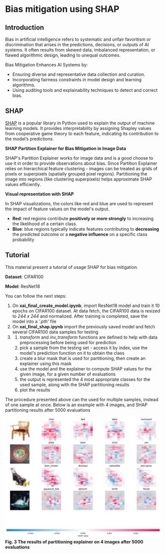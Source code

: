 # Bias mitigation using SHAP


## Introduction
Bias in artificial intelligence refers to systematic and unfair favoritism or discrimination that arises in the predictions, decisions, or outputs of AI systems. It often results from skewed data, imbalanced representation, or flawed algorithmic design, leading to unequal outcomes.


Bias Mitigation Enhances AI Systems by:
- Ensuring diverse and representative data collection and curation.
- Incorporating fairness constraints in model design and learning algorithms.
- Using auditing tools and explainability techniques to detect and correct bias.


## SHAP

[SHAP](https://github.com/shap/shap) is a popular library in Python used to explain the output of machine learning models. It provides interpretability by assigning Shapley values from cooperative game theory to each feature, indicating its contribution to the model’s predictions.

**SHAP Partition Explainer for Bias Mitigation in Image Data**

SHAP's Partition Explainer works for image data and is a good choose to use it in order to provide observations about bias. Since Partition Explainer relies on hierarchical feature clustering - images can be treated as grids of pixels or superpixels (spatially grouped pixel regions). Partitioning the image into regions (like clustering superpixels) helps approximate SHAP values efficiently.

**Visual representation with SHAP**

In SHAP visualizations, the colors like red and blue are used to represent the impact of feature values on the model's output.
- **Red**: red regions contribute **positively or more strongly** to increasing the likelihood of a certain class.
- **Blue**: blue regions typically indicate features contributing to **decreasing** the predicted outcome or a **negative influence** on a specific class probability

## Tutorial
This material present a tutorial of usage SHAP for bias mitigation.

**Dataset**: CIFAR100

**Model**: ResNet18

You can follow the next steps:
1. On **xai_final_create_model.ipynb**, import ResNet18 model and train it 10 epochs on CIFAR100 dataset. At data fetch, the CIFAR100 data is resized to *244 x 244* and normalized. After training is completed, save the model into a *'.pth'*  file
2. On **xai_final_shap.ipynb** import the previously saved model and fetch several CIFAR100 data samples for testing
3. 1. *transform* and *inv_transform* functions are defined to help with data preprocessing before being used for prediction 
	2. pick a sample from the testing set - access it by index, use the model's prediction function on it to obtain the class
	3. create a blur mask that is used for partitioning, then create an explainer using this mask
	4. use the model and the explainer to compute SHAP values for the given image, for a given number of evaluations
	5. the output is represented the 4 most appropriate classes for the used sample, along with the SHAP partitioning results
	6. plot the results

The procedure presented above can the used for multiple samples, instead of one sample at once. Below is an example with 4 images, and SHAP partitioning results after 5000 evaluations

![Fig. 3 The results of partitioning explainer on 4 images after 5000 evaluations](5000iters/4samples.png "Fig. 3 The results of partitioning explainer on 4 images after 5000 evaluations") **Fig. 3 The results of partitioning explainer on 4 images after 5000 evaluations**
